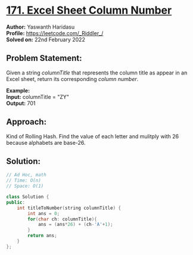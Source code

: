 # [171. Excel Sheet Column Number](https://leetcode.com/problems/excel-sheet-column-number/)
**Author:** Yaswanth Haridasu <br> 
**Profile:** https://leetcode.com/_Riddler_/ <br>
**Solved on:** 22nd February 2022

## Problem Statement:
Given a string _columnTitle_ that represents the column title as appear in an Excel sheet, return its corresponding _column number_.

**Example:** <br>
**Input:** columnTitle = "ZY" <br>
**Output:** 701

## Approach:
Kind of Rolling Hash. Find the value of each letter and mulitply with 26 because alphabets are base-26.

## Solution: 
```cpp
// Ad Hoc, math
// Time: O(n)
// Space: O(1)

class Solution {
public:
    int titleToNumber(string columnTitle) {
        int ans = 0;
        for(char ch: columnTitle){
            ans = (ans*26) + (ch-'A'+1);
        }
        return ans;
    }
};
```